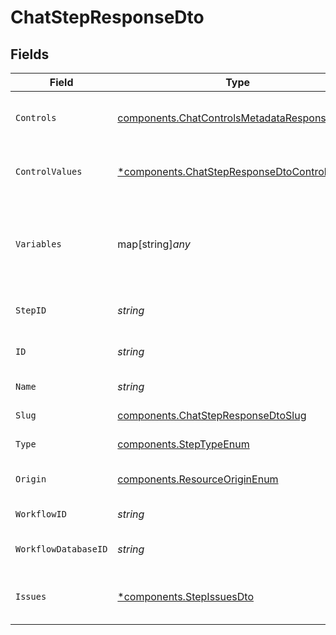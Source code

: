 # ChatStepResponseDto


## Fields

| Field                                                                                                       | Type                                                                                                        | Required                                                                                                    | Description                                                                                                 |
| ----------------------------------------------------------------------------------------------------------- | ----------------------------------------------------------------------------------------------------------- | ----------------------------------------------------------------------------------------------------------- | ----------------------------------------------------------------------------------------------------------- |
| `Controls`                                                                                                  | [components.ChatControlsMetadataResponseDto](../../models/components/chatcontrolsmetadataresponsedto.md)    | :heavy_check_mark:                                                                                          | Controls metadata for the chat step                                                                         |
| `ControlValues`                                                                                             | [*components.ChatStepResponseDtoControlValues](../../models/components/chatstepresponsedtocontrolvalues.md) | :heavy_minus_sign:                                                                                          | Control values for the chat step                                                                            |
| `Variables`                                                                                                 | map[string]*any*                                                                                            | :heavy_check_mark:                                                                                          | JSON Schema for variables, follows the JSON Schema standard                                                 |
| `StepID`                                                                                                    | *string*                                                                                                    | :heavy_check_mark:                                                                                          | Unique identifier of the step                                                                               |
| `ID`                                                                                                        | *string*                                                                                                    | :heavy_check_mark:                                                                                          | Database identifier of the step                                                                             |
| `Name`                                                                                                      | *string*                                                                                                    | :heavy_check_mark:                                                                                          | Name of the step                                                                                            |
| `Slug`                                                                                                      | [components.ChatStepResponseDtoSlug](../../models/components/chatstepresponsedtoslug.md)                    | :heavy_check_mark:                                                                                          | Slug of the step                                                                                            |
| `Type`                                                                                                      | [components.StepTypeEnum](../../models/components/steptypeenum.md)                                          | :heavy_check_mark:                                                                                          | Type of the step                                                                                            |
| `Origin`                                                                                                    | [components.ResourceOriginEnum](../../models/components/resourceoriginenum.md)                              | :heavy_check_mark:                                                                                          | Origin of the workflow                                                                                      |
| `WorkflowID`                                                                                                | *string*                                                                                                    | :heavy_check_mark:                                                                                          | Workflow identifier                                                                                         |
| `WorkflowDatabaseID`                                                                                        | *string*                                                                                                    | :heavy_check_mark:                                                                                          | Workflow database identifier                                                                                |
| `Issues`                                                                                                    | [*components.StepIssuesDto](../../models/components/stepissuesdto.md)                                       | :heavy_minus_sign:                                                                                          | Issues associated with the step                                                                             |